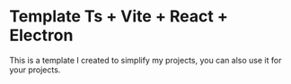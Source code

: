 # Template Ts + Vite + React + Electron

This is a template I created to simplify my projects, you can also use it for your projects.
